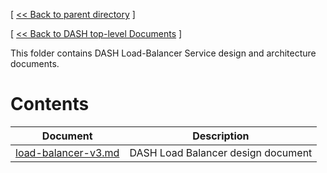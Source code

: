 [ [ << Back to parent directory](../README.md) ]

[ [ << Back to DASH top-level Documents](../../README.md#contents) ]

This folder contains DASH Load-Balancer Service design and architecture documents.

# Contents

| Document                                               | Description                                |
| ------------------------------------------------------ | ------------------------------------------ |
| [load-balancer-v3.md](load-balancer-v3.md.md) | DASH Load Balancer design document   |